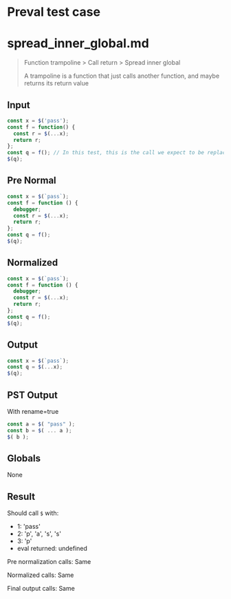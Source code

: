 # Preval test case

# spread_inner_global.md

> Function trampoline > Call return > Spread inner global
>
> A trampoline is a function that just calls another function, and maybe returns its return value

## Input

`````js filename=intro
const x = $('pass');
const f = function() {
  const r = $(...x);
  return r;
};
const q = f(); // In this test, this is the call we expect to be replaced by trampoline inlining...
$(q);
`````

## Pre Normal


`````js filename=intro
const x = $(`pass`);
const f = function () {
  debugger;
  const r = $(...x);
  return r;
};
const q = f();
$(q);
`````

## Normalized


`````js filename=intro
const x = $(`pass`);
const f = function () {
  debugger;
  const r = $(...x);
  return r;
};
const q = f();
$(q);
`````

## Output


`````js filename=intro
const x = $(`pass`);
const q = $(...x);
$(q);
`````

## PST Output

With rename=true

`````js filename=intro
const a = $( "pass" );
const b = $( ... a );
$( b );
`````

## Globals

None

## Result

Should call `$` with:
 - 1: 'pass'
 - 2: 'p', 'a', 's', 's'
 - 3: 'p'
 - eval returned: undefined

Pre normalization calls: Same

Normalized calls: Same

Final output calls: Same
